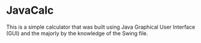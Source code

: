 # JavaCalc
This is a simple calculator that was built using Java Graphical User Interface (GUI) and the majorly by the knowledge of the Swing file.  
